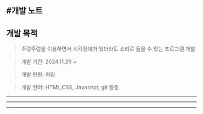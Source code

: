## #개발 노트

## 개발 목적

> 주렁주렁을 이용하면서 시각장애가 있더라도 소리로 들을 수 있는 프로그램 개발

> 개발 기간: 2024.11.29 ~

> 개발 인원: 카림

> 개발 언어: HTML,CSS, Javasript, git 등등

---

---

---
